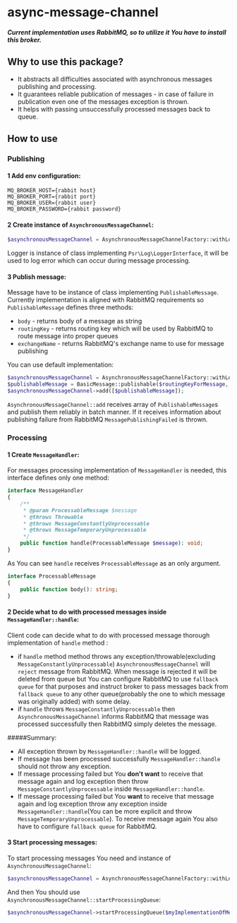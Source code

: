 # async-message-channel

##### Current implementation uses RabbitMQ, so to utilize it You have to install this broker.

## Why to use this package? ##
- It abstracts all difficulties associated with asynchronous messages publishing and processing.
- It guarantees reliable publication of messages - in case of failure in publication even one of the messages
exception is thrown.
- It helps with passing unsuccessfully processed messages back to queue.

## How to use

### Publishing

#### 1 Add env configuration:
```.dotenv
MQ_BROKER_HOST={rabbit host}
MQ_BROKER_PORT={rabbit port}
MQ_BROKER_USER={rabbit user}
MQ_BROKER_PASSWORD={rabbit password}
```

#### 2 Create instance of ```AsynchronousMessageChannel```:
```php
$asynchronousMessageChannel = AsynchronousMessageChannelFactory::withLogger($implementationOfPsrLoggerInterface);
```
Logger is instance of class implementing ```Psr\Log\LoggerInterface```, it will be used to log error which 
can occur during message processing.

#### 3 Publish message:
Message have to be instance of class implementing ```PublishableMessage```. Currently implementation is aligned 
with RabbitMQ requirements so ```PublishableMessage``` defines three methods:
- ```body``` - returns body of a message as string
- ```routingKey``` - returns routing key which will be used by RabbitMQ to route message into proper queues
- ```exchangeName``` - returns RabbitMQ's exchange name to use for message publishing

You can use default implementation:
```php
$asynchronousMessageChannel = AsynchronousMessageChannelFactory::withLogger($implementationOfPsrLoggerInterface);
$publishableMessage = BasicMessage::publishable($routingKeyForMessage, $exchangeNameForMessage, $messageBody);
$asynchronousMessageChannel->add([$publishableMessage]);
```
```AsynchronousMessageChannel::add``` receives array of ```PublishableMessage```s and publish them reliably in batch manner.
If it receives information about publishing failure from RabbitMQ ```MessagePublishingFailed``` is thrown.

### Processing

#### 1 Create ```MessageHandler```:
For messages processing implementation of ```MessageHandler``` is needed, this interface defines only one method:
```php
interface MessageHandler
{
    /**
     * @param ProcessableMessage $message
     * @throws Throwable
     * @throws MessageConstantlyUnprocessable
     * @throws MessageTemporaryUnprocessable
     */
    public function handle(ProcessableMessage $message): void;
}
```
As You can see ```handle``` receives ```ProcessableMessage``` as an only argument. 
```php
interface ProcessableMessage
{
    public function body(): string;
}
``` 

#### 2 Decide what to do with processed messages inside ```MessageHandler::handle```:
Client code can decide what to do with processed message thorough implementation of ```handle``` method :
- if ```handle``` method method throws any exception/throwable(excluding ```MessageConstantlyUnprocessable```)
```AsynchronousMessageChannel``` will ```reject``` message from RabbitMQ. When message is rejected it will be 
deleted from queue but You can configure RabbitMQ to use ```fallback queue``` for that purposes and instruct broker to pass messages back from
```fallback queue``` to any other queue(probably the one to which message was originally added) with some delay.
- if ```handle``` throws ```MessageConstantlyUnprocessable``` then ```AsynchronousMessageChannel``` informs RabbitMQ that
message was processed successfully then RabbitMQ simply deletes the message.

#####Summary:

- All exception thrown by ```MessageHandler::handle``` will be logged.
- If message has been processed successfully ```MessageHandler::handle``` should not throw any exception.
- If message processing failed but You **don't want** to receive that message again and log exception then throw
```MessageConstantlyUnprocessable``` inside ```MessageHandler::handle```.
- If message processing failed but You **want** to receive that message again and log exception throw any
exception inside ```MessageHandler::handle```(You can be more explicit and throw ```MessageTemporaryUnprocessable```).
To receive message again You also have to configure ```fallback queue``` for RabbitMQ.

#### 3 Start processing messages:
To start processing messages You need and instance of ```AsynchronousMessageChannel```:
```php
$asynchronousMessageChannel = AsynchronousMessageChannelFactory::withLogger($implementationOfPsrLoggerInterface);
```
And then You should use ```AsynchronousMessageChannel::startProcessingQueue```:
```php
$asynchronousMessageChannel->startProcessingQueue($myImplementationOfMessageHandler, $nameOfRabbitMQQueueFromWhichMessagesWillBeProcessed);
```



 